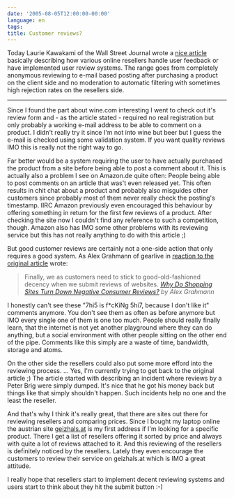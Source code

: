 ```yaml
---
date: '2005-08-05T12:00:00-00:00'
language: en
tags:
title: Customer reviews?
---
```



Today Laurie Kawakami of the Wall Street Journal wrote a <a href="http://online.wsj.com/public/article/0,,SB112311985732004654-x3qD8ODU_jwTvTplbvV6uhXfyBc_20060803,00.html?mod=blogs">nice article</a> basically describing how various online resellers handle user feedback or have implemented user review systems. The range goes from completely anonymous reviewing to e-mail based posting after purchasing a product on the client side and no moderation to automatic filtering with sometimes high rejection rates on the resellers side.



-------------------------------



Since I found the part about wine.com interesting I went to check out it's review form and - as the article stated - required no real registration but only probably a working e-mail address to be able to comment on a product. I didn't really try it since I'm not into wine but beer but I guess the e-mail is checked using some validation system. If you want quality reviews IMO this is really not the right way to go.

Far better would be a system requiring the user to have actually purchased the product from a site before being able to post a comment about it. This is actually also a problem I see on Amazon.de quite often: People being able to post comments on an article that was't even released yet. This often results in chit chat about a product and probably also misguides other customers since probably most of them never really check the posting's timestamp. IIRC Amazon previously even encouraged this behaviour by offering something in return for the first few reviews of a product. After checking the site now I couldn't find any reference to such a competition, though. Amazon also has IMO some other problems with its reviewing service but this has not really anything to do with this article ;)

But good customer reviews are certainly not a one-side action that only requires a good system. As Alex Grahmann of gearlive in <a href="http://www.gearlive.com/index.php/news/article/shopping_sites_negative_reviews_08041039/">reaction to the original article</a> wrote:

<blockquote>Finally, we as customers need to stick to good-old-fashioned decency when we submit reviews of websites.
<cite><a href="http://www.gearlive.com/index.php/news/article/shopping_sites_negative_reviews_08041039/">Why Do Shopping Sites Turn Down Negative Consumer Reviews?</a> by Alex Grahmann</cite>
</blockquote>

I honestly can't see these "7hi5 is f*cKiNg 5hi7, because I don't like it" comments anymore. You don't see them as often as before anymore but IMO every single one of them is one too much. People should really finally learn, that the internet is not yet another playground where they can do anything, but a social environment with other people sitting on the other end of the pipe. Comments like this simply are a waste of time, bandwidth, storage and atoms.

On the other side the resellers could also put some more efford into the reviewing process. ... Yes, I'm currently trying to get back to the original article ;) The article started with describing an incident where reviews by a Peter Brig were simply dumped. It's nice that he got his money back but things like that simply shouldn't happen. Such incidents help no one and the least the reseller.

And that's why I think it's really great, that there are sites out there for reviewing resellers and comparing prices. Since I bought my laptop online the austrian site <a href="http://www.geizhals.at">geizhals.at</a> is my first address if I'm looking for a specific product. There I get a list of resellers offering it sorted by price and always with quite a lot of reviews attached to it. And this reviewing of the resellers is definitely noticed by the resellers. Lately they even encourage the customers to review their service on geizhals.at which is IMO a great attitude.

I really hope that resellers start to implement decent reviewing systems and users start to think about they hit the submit button :-)